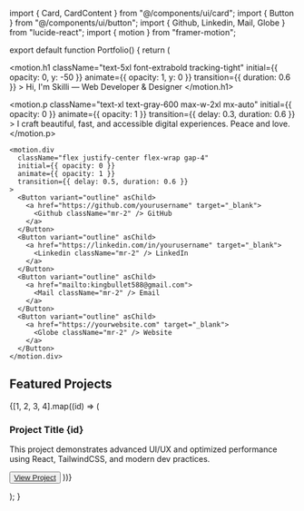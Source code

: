 import { Card, CardContent } from "@/components/ui/card"; import { Button } from "@/components/ui/button"; import { Github, Linkedin, Mail, Globe } from "lucide-react"; import { motion } from "framer-motion";

export default function Portfolio() { return ( <main className="min-h-screen bg-gradient-to-br from-white to-gray-100 text-gray-900 px-6 py-10"> <section className="max-w-5xl mx-auto text-center space-y-8"> <motion.h1 className="text-5xl font-extrabold tracking-tight" initial={{ opacity: 0, y: -50 }} animate={{ opacity: 1, y: 0 }} transition={{ duration: 0.6 }} > Hi, I'm Skilli — Web Developer & Designer </motion.h1>

<motion.p
      className="text-xl text-gray-600 max-w-2xl mx-auto"
      initial={{ opacity: 0 }}
      animate={{ opacity: 1 }}
      transition={{ delay: 0.3, duration: 0.6 }}
    >
      I craft beautiful, fast, and accessible digital experiences. Peace and love.
    </motion.p>

    <motion.div
      className="flex justify-center flex-wrap gap-4"
      initial={{ opacity: 0 }}
      animate={{ opacity: 1 }}
      transition={{ delay: 0.5, duration: 0.6 }}
    >
      <Button variant="outline" asChild>
        <a href="https://github.com/yourusername" target="_blank">
          <Github className="mr-2" /> GitHub
        </a>
      </Button>
      <Button variant="outline" asChild>
        <a href="https://linkedin.com/in/yourusername" target="_blank">
          <Linkedin className="mr-2" /> LinkedIn
        </a>
      </Button>
      <Button variant="outline" asChild>
        <a href="mailto:kingbullet588@gmail.com">
          <Mail className="mr-2" /> Email
        </a>
      </Button>
      <Button variant="outline" asChild>
        <a href="https://yourwebsite.com" target="_blank">
          <Globe className="mr-2" /> Website
        </a>
      </Button>
    </motion.div>
  </section>

  <section className="mt-16 max-w-5xl mx-auto">
    <h2 className="text-3xl font-bold mb-6 text-center">Featured Projects</h2>
    <div className="grid gap-6 md:grid-cols-2">
      {[1, 2, 3, 4].map((id) => (
        <motion.div
          key={id}
          initial={{ opacity: 0, y: 20 }}
          animate={{ opacity: 1, y: 0 }}
          transition={{ delay: id * 0.2, duration: 0.5 }}
        >
          <Card className="hover:shadow-xl transition-shadow border border-gray-200">
            <CardContent className="p-6 space-y-3">
              <h3 className="text-2xl font-semibold">Project Title {id}</h3>
              <p className="text-gray-600 text-sm">
                This project demonstrates advanced UI/UX and optimized performance using React, TailwindCSS, and modern dev practices.
              </p>
              <Button variant="link" className="p-0" asChild>
                <a href="#" target="_blank">View Project</a>
              </Button>
            </CardContent>
          </Card>
        </motion.div>
      ))}
    </div>
  </section>
</main>

); }

